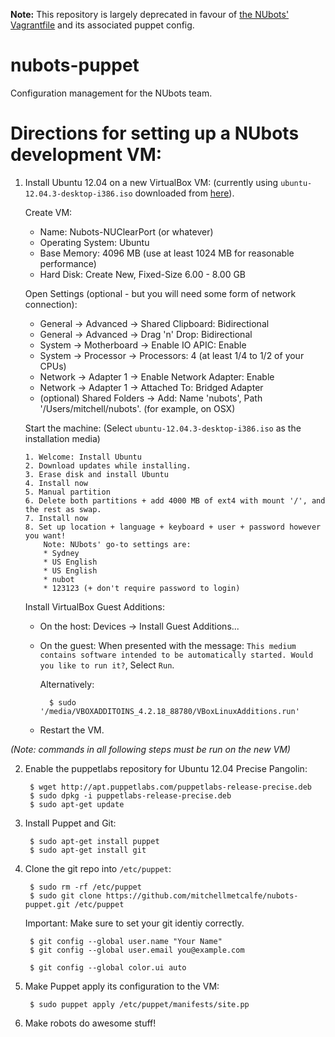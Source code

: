 **Note:** This repository is largely deprecated in favour of
[the NUbots' Vagrantfile](https://github.com/nubots/NUClearPort/blob/478175418d4078b23d2c4dba148cf618c9835611/Vagrantfile)
and its associated puppet config.

nubots-puppet
=============

Configuration management for the NUbots team.

# Directions for setting up a NUbots development VM:

1.	Install Ubuntu 12.04 on a new VirtualBox VM:
	(currently using `ubuntu-12.04.3-desktop-i386.iso` downloaded from [here](http://releases.ubuntu.com/precise/ubuntu-12.04.3-desktop-i386.iso)).

	Create VM:
	* Name: Nubots-NUClearPort (or whatever)
	* Operating System: Ubuntu
	* Base Memory: 4096 MB (use at least 1024 MB for reasonable performance)
	* Hard Disk: Create New, Fixed-Size 6.00 - 8.00 GB

	Open Settings (optional - but you will need some form of network connection):
	* General -> Advanced -> Shared Clipboard: Bidirectional
	* General -> Advanced -> Drag 'n' Drop: Bidirectional
	* System -> Motherboard -> Enable IO APIC: Enable
	* System -> Processor -> Processors: 4 (at least 1/4 to 1/2 of your CPUs)
	* Network -> Adapter 1 -> Enable Network Adapter: Enable
	* Network -> Adapter 1 -> Attached To: Bridged Adapter
	* (optional) Shared Folders -> Add: Name 'nubots', Path '/Users/mitchell/nubots'. (for example, on OSX)

	Start the machine: (Select `ubuntu-12.04.3-desktop-i386.iso` as the installation media)
	
		1. Welcome: Install Ubuntu
		2. Download updates while installing.
		3. Erase disk and install Ubuntu
		4. Install now
		5. Manual partition
		6. Delete both partitions + add 4000 MB of ext4 with mount '/', and the rest as swap.
		7. Install now
		8. Set up location + language + keyboard + user + password however you want!
			Note: NUbots' go-to settings are:
			* Sydney
			* US English
			* US English
			* nubot
			* 123123 (+ don't require password to login)
	
	Install VirtualBox Guest Additions:
	* On the host:
		Devices -> Install Guest Additions...
	* On the guest:
		When presented with the message:
			`This medium contains software intended to be automatically started. Would you like to run it?`,
		Select `Run`.
	
		Alternatively:
			
			$ sudo  '/media/VBOXADDITOINS_4.2.18_88780/VBoxLinuxAdditions.run'
	* Restart the VM.

_(Note: commands in all following steps must be run on the new VM)_

2. Enable the puppetlabs repository for Ubuntu 12.04 Precise Pangolin:

		$ wget http://apt.puppetlabs.com/puppetlabs-release-precise.deb
		$ sudo dpkg -i puppetlabs-release-precise.deb
		$ sudo apt-get update

3. Install Puppet and Git:

		$ sudo apt-get install puppet
		$ sudo apt-get install git

4. Clone the git repo into `/etc/puppet`:

		$ sudo rm -rf /etc/puppet
		$ sudo git clone https://github.com/mitchellmetcalfe/nubots-puppet.git /etc/puppet

	Important: Make sure to set your git identiy correctly.
	
		$ git config --global user.name "Your Name"
		$ git config --global user.email you@example.com

		$ git config --global color.ui auto

5. Make Puppet apply its configuration to the VM:

		$ sudo puppet apply /etc/puppet/manifests/site.pp

6. Make robots do awesome stuff!

